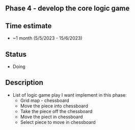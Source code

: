 ## Phase 4 - develop the core logic game
## Time estimate
- ~1 month (5/5/2023 - 15/6/2023)
## Status
- Doing
## Description
- List of logic game play I want implement in this phase:
    - Grid map - chessboard
    - Move the piece into chessboard
    - Take the piece off the chessboard
    - Move the piect in chessboard
    - Select piece to move in chessboard